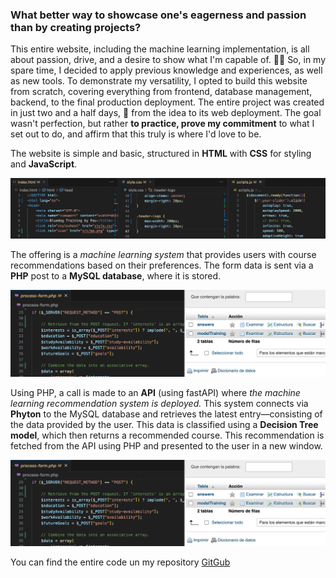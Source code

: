 ### What better way to showcase one's eagerness and passion than by creating projects? 

This entire website, including the machine learning implementation, is all about passion, drive, and a desire to show what I'm capable of. 💪🏻
So, in my spare time, I decided to apply previous knowledge and experiences, as well as new tools. To demonstrate my versatility, I opted to build this website from scratch, covering everything from frontend, database management, backend, to the final production deployment. 
The entire project was created in just two and a half days, 🫠 from the idea to its web deployment. 
The goal wasn't perfection, but rather **to practice, prove my commitment** to what I set out to do, and affirm that this truly is where I'd love to be.

The website is simple and basic, structured in **HTML** with **CSS** for styling and **JavaScript**. 

<img src='src/lan01.png'>

The offering is a *machine learning system* that provides users with course recommendations based on their preferences. The form data is sent via a **PHP** post to a **MySQL database**, where it is stored. 

<img src='src/lan02.png'>

Using PHP, a call is made to an **API** (using fastAPI) where *the machine learning recommendation system is deployed.* This system connects via **Phyton** to the MySQL database and retrieves the latest entry—consisting of the data provided by the user. This data is classified using a **Decision Tree model**, which then returns a recommended course. This recommendation is fetched from the API using PHP and presented to the user in a new window.

<img src='src/lan02.png'>

You can find the entire code un my repository <a href='httpss://www.github.com/ppaupallares'> GitGub</a>